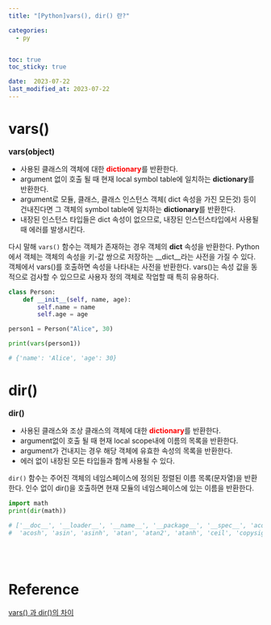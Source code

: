 ```yaml
---
title: "[Python]vars(), dir() 란?"

categories:
  - py


toc: true
toc_sticky: true

date:  2023-07-22
last_modified_at: 2023-07-22
---
```


# vars()
<span style = "font-size:110%">**vars(object)**</span>  
- 사용된 클래스의 객체에 대한 <span style="color:red">**dictionary**</span>를 반환한다.
- argument 없이 호출 될 때 현재 local symbol table에 일치하는 **dictionary**를 반환한다.
- argument로 모듈, 클래스, 클래스 인스턴스 객체( dict 속성을 가진 모든것) 등이 건내진다면 그 객체의 symbol table에 일치하는 **dictionary**를 반환한다.
- 내장된 인스턴스 타입들은 dict 속성이 없으므로, 내장된 인스턴스타입에서 사용될 때 에러를 발생시킨다.

다시 말해 `vars()` 함수는 객체가 존재하는 경우 객체의 __dict__ 속성을 반환한다. Python에서 객체는 객체의 속성을 키-값 쌍으로 저장하는 __dict__라는 사전을 가질 수 있다. 객체에서 vars()를 호출하면 속성을 나타내는 사전을 반환한다. vars()는 속성 값을 동적으로 검사할 수 있으므로 사용자 정의 객체로 작업할 때 특히 유용하다.

```python
class Person:
    def __init__(self, name, age):
        self.name = name
        self.age = age

person1 = Person("Alice", 30)

print(vars(person1))

# {'name': 'Alice', 'age': 30}
```

# dir()
<span style = "font-size:110%">**dir()**</span>  
- 사용된 클래스와 조상 클래스의 객체에 대한 <span style="color:red">**dictionary**</span>를 반환한다.
- argument없이 호출 될 때 현재 local scope내에 이름의 목록을 반환한다.
- argument가 건내지는 경우 해당 객체에 유효한 속성의 목록을 반환한다.
- 에러 없이 내장된 모든 타입들과 함께 사용될 수 있다.

`dir()` 함수는 주어진 객체의 네임스페이스에 정의된 정렬된 이름 목록(문자열)을 반환한다. 인수 없이 dir()을 ​​호출하면 현재 모듈의 네임스페이스에 있는 이름을 반환한다.


```python
import math
print(dir(math))

# ['__doc__', '__loader__', '__name__', '__package__', '__spec__', 'acos',
#  'acosh', 'asin', 'asinh', 'atan', 'atan2', 'atanh', 'ceil', 'copysign', ...]
```
<br/>
<br/>

# Reference
[vars() 과 dir()의 차이](https://velog.io/@sudalking94/vars-%EA%B3%BC-dir%EC%9D%98-%EC%B0%A8%EC%9D%B4)  
